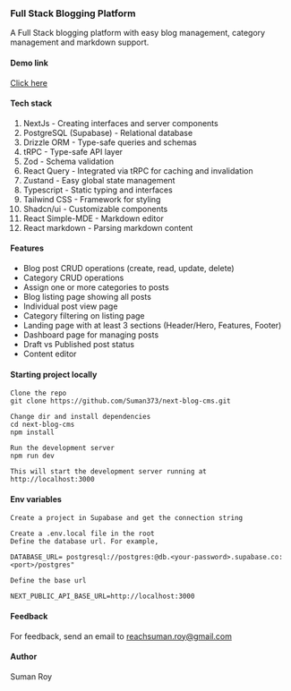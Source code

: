 ### Full Stack Blogging Platform 

A Full Stack blogging platform with easy blog management, category management and markdown support.

#### Demo link 
 [Click here](https://www.loom.com/share/78cab53de47849bb963a685a6108f098?sid=3ef5ad92-c788-410b-b7fb-a3d0d19b4dbd
)
#### Tech stack

1. NextJs - Creating interfaces and server components
2. PostgreSQL (Supabase) - Relational database 
3. Drizzle ORM - Type-safe queries and schemas 
4. tRPC - Type-safe API layer
5. Zod - Schema validation
6. React Query - Integrated via tRPC for caching and invalidation
7. Zustand - Easy global state management 
8. Typescript - Static typing and interfaces
9. Tailwind CSS - Framework for styling
10. Shadcn/ui - Customizable components
11. React Simple-MDE - Markdown editor
12. React markdown - Parsing markdown content

#### Features

- Blog post CRUD operations (create, read, update, delete)
- Category CRUD operations
- Assign one or more categories to posts
- Blog listing page showing all posts
- Individual post view page
- Category filtering on listing page
- Landing page with at least 3 sections (Header/Hero, Features, Footer)
- Dashboard page for managing posts
- Draft vs Published post status
- Content editor

#### Starting project locally

```
Clone the repo 
git clone https://github.com/Suman373/next-blog-cms.git

Change dir and install dependencies
cd next-blog-cms 
npm install

Run the development server
npm run dev

This will start the development server running at http://localhost:3000

```
#### Env variables
```
Create a project in Supabase and get the connection string 

Create a .env.local file in the root
Define the database url. For example,

DATABASE_URL= postgresql://postgres:@db.<your-password>.supabase.co:<port>/postgres"

Define the base url 

NEXT_PUBLIC_API_BASE_URL=http://localhost:3000

```


#### Feedback

For feedback, send an email to reachsuman.roy@gmail.com


#### Author

Suman Roy 